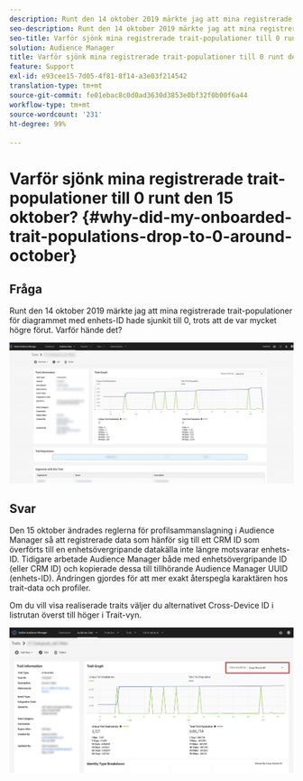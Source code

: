 ```yaml
---
description: Runt den 14 oktober 2019 märkte jag att mina registrerade trait-populationer för diagrammet med enhets-ID hade sjunkit till 0, trots att de var mycket högre förut.
seo-description: Runt den 14 oktober 2019 märkte jag att mina registrerade trait-populationer för diagrammet med enhets-ID hade sjunkit till 0, trots att de var mycket högre förut.
seo-title: Varför sjönk mina registrerade trait-populationer till 0 runt den 15 oktober?
solution: Audience Manager
title: Varför sjönk mina registrerade trait-populationer till 0 runt den 15 oktober?
feature: Support
exl-id: e93cee15-7d05-4f81-8f14-a3e03f214542
translation-type: tm+mt
source-git-commit: fe01ebac8c0d0ad3630d3853e0bf32f0b00f6a44
workflow-type: tm+mt
source-wordcount: '231'
ht-degree: 99%

---
```


# Varför sjönk mina registrerade trait-populationer till 0 runt den 15 oktober? {#why-did-my-onboarded-trait-populations-drop-to-0-around-october}

## Fråga

Runt den 14 oktober 2019 märkte jag att mina registrerade trait-populationer för diagrammet med enhets-ID hade sjunkit till 0, trots att de var mycket högre förut. Varför hände det?

![Bild på minskning av enhets-ID](assets/device_id_populationdrop.png)

## Svar

Den 15 oktober ändrades reglerna för profilsammanslagning i Audience Manager så att registrerade data som hänför sig till ett CRM ID som överförts till en enhetsövergripande datakälla inte längre motsvarar enhets-ID.  Tidigare arbetade Audience Manager både med enhetsövergripande ID (eller CRM ID) och kopierade dessa till tillhörande Audience Manager UUID (enhets-ID).  Ändringen gjordes för att mer exakt återspegla karaktären hos trait-data och profiler.

Om du vill visa realiserade traits väljer du alternativet Cross-Device ID i listrutan överst till höger i Trait-vyn.

![Visa realiseringar efter enhetsövergripande ID](assets/deviceid-crossdevice.png)
